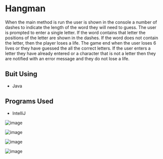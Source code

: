 # Hangman
When the main method is run the user is shown in the console a number of dashes to indicate the length of the word they will need to guess. The user is prompted to enter a single letter. If the word contains that letter the positions of the letter are shown in the dashes. If the word does not contain the letter, then the player loses a life. The game end when the user loses 6 lives or they have guessed the all the correct letters. If the user enters a letter they have already entered or a character that is not a letter then they are notified with an error message and they do not lose a life. 

## Buit Using
- Java


## Programs Used
- IntelliJ

![image](https://user-images.githubusercontent.com/44164170/208439369-59ffebca-bfc8-4724-8a6a-ffe55f359ea4.png)

![image](https://user-images.githubusercontent.com/44164170/208439407-153c5ed5-206e-4582-a8f2-b045c5cc2c84.png)

![image](https://user-images.githubusercontent.com/44164170/208439434-e026c882-2262-4a6f-b51e-ba66d0e77756.png)

![image](https://user-images.githubusercontent.com/44164170/208439452-abd6bce6-1f87-4a09-9443-0857dc0d7f6a.png)
